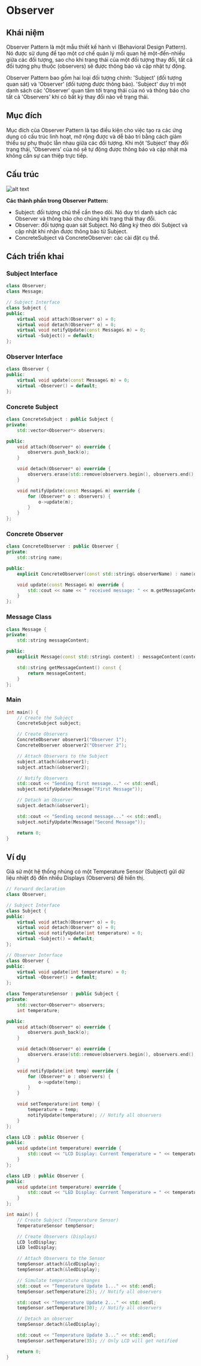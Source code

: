 # Observer

## Khái niệm

Observer Pattern là một mẫu thiết kế hành vi (Behavioral Design Pattern). Nó được sử dụng để tạo một cơ chế quản lý mối quan hệ một-đến-nhiều giữa các đối tượng, sao cho khi trạng thái của một đối tượng thay đổi, tất cả đối tượng phụ thuộc (observers) sẽ được thông báo và cập nhật tự động.

Observer Pattern bao gồm hai loại đối tượng chính: 'Subject' (đối tượng quan sát) và 'Observer' (đối tượng được thông báo). 'Subject' duy trì một danh sách các 'Observer' quan tâm tới trạng thái của nó và thông báo cho tất cả 'Observers' khi có bất kỳ thay đổi nào về trạng thái.

## Mục đích

Mục đích của Observer Pattern là tạo điều kiện cho việc tạo ra các ứng dụng có cấu trúc linh hoạt, mở rộng được và dễ bảo trì bằng cách giảm thiểu sự phụ thuộc lẫn nhau giữa các đối tượng. Khi một 'Subject' thay đổi trạng thái, 'Observers' của nó sẽ tự động được thông báo và cập nhật mà không cần sự can thiệp trực tiếp.

## Cấu trúc

![alt text](image/image39.png)

**Các thành phần trong Observer Pattern:**

- Subject: đối tượng chủ thể cần theo dõi. Nó duy trì danh sách các Observer và thông báo cho chúng khi trạng thái thay đổi.
- Observer: đối tượng quan sát Subject. Nó đăng ký theo dõi Subject và cập nhật khi nhận được thông báo từ Subject.
- ConcreteSubject và ConcreteObserver: các cài đặt cụ thể.

## Cách triển khai

### Subject Interface

```cpp
class Observer;
class Message;

// Subject Interface
class Subject {
public:
    virtual void attach(Observer* o) = 0;
    virtual void detach(Observer* o) = 0;
    virtual void notifyUpdate(const Message& m) = 0;
    virtual ~Subject() = default;
};
```

### Observer Interface

```cpp
class Observer {
public:
    virtual void update(const Message& m) = 0;
    virtual ~Observer() = default;
};
```

### Concrete Subject

```cpp
class ConcreteSubject : public Subject {
private:
    std::vector<Observer*> observers;

public:
    void attach(Observer* o) override {
        observers.push_back(o);
    }

    void detach(Observer* o) override {
        observers.erase(std::remove(observers.begin(), observers.end(), o), observers.end());
    }

    void notifyUpdate(const Message& m) override {
        for (Observer* o : observers) {
            o->update(m);
        }
    }
};
```

### Concrete Observer

```cpp
class ConcreteObserver : public Observer {
private:
    std::string name;

public:
    explicit ConcreteObserver(const std::string& observerName) : name(observerName) {}

    void update(const Message& m) override {
        std::cout << name << " received message: " << m.getMessageContent() << std::endl;
    }
};
```

### Message Class

```cpp
class Message {
private:
    std::string messageContent;

public:
    explicit Message(const std::string& content) : messageContent(content) {}

    std::string getMessageContent() const {
        return messageContent;
    }
};
```

### Main

```cpp
int main() {
    // Create the Subject
    ConcreteSubject subject;

    // Create Observers
    ConcreteObserver observer1("Observer 1");
    ConcreteObserver observer2("Observer 2");

    // Attach Observers to the Subject
    subject.attach(&observer1);
    subject.attach(&observer2);

    // Notify Observers
    std::cout << "Sending first message..." << std::endl;
    subject.notifyUpdate(Message("First Message"));

    // Detach an Observer
    subject.detach(&observer1);

    std::cout << "Sending second message..." << std::endl;
    subject.notifyUpdate(Message("Second Message"));

    return 0;
}
```

## Ví dụ

Giả sử một hệ thống nhúng có một Temperature Sensor (Subject) gửi dữ liệu nhiệt độ đến nhiều Displays (Observers) để hiển thị.

```cpp
// Forward declaration
class Observer;

// Subject Interface
class Subject {
public:
    virtual void attach(Observer* o) = 0;
    virtual void detach(Observer* o) = 0;
    virtual void notifyUpdate(int temperature) = 0;
    virtual ~Subject() = default;
};

// Observer Interface
class Observer {
public:
    virtual void update(int temperature) = 0;
    virtual ~Observer() = default;
};

class TemperatureSensor : public Subject {
private:
    std::vector<Observer*> observers;
    int temperature;

public:
    void attach(Observer* o) override {
        observers.push_back(o);
    }

    void detach(Observer* o) override {
        observers.erase(std::remove(observers.begin(), observers.end(), o), observers.end());
    }

    void notifyUpdate(int temp) override {
        for (Observer* o : observers) {
            o->update(temp);
        }
    }

    void setTemperature(int temp) {
        temperature = temp;
        notifyUpdate(temperature); // Notify all observers
    }
};

class LCD : public Observer {
public:
    void update(int temperature) override {
        std::cout << "LCD Display: Current Temperature = " << temperature << "°C" << std::endl;
    }
};

class LED : public Observer {
public:
    void update(int temperature) override {
        std::cout << "LED Display: Current Temperature = " << temperature << "°C" << std::endl;
    }
};

int main() {
    // Create Subject (Temperature Sensor)
    TemperatureSensor tempSensor;

    // Create Observers (Displays)
    LCD lcdDisplay;
    LED ledDisplay;

    // Attach Observers to the Sensor
    tempSensor.attach(&lcdDisplay);
    tempSensor.attach(&ledDisplay);

    // Simulate temperature changes
    std::cout << "Temperature Update 1..." << std::endl;
    tempSensor.setTemperature(25); // Notify all observers

    std::cout << "Temperature Update 2..." << std::endl;
    tempSensor.setTemperature(30); // Notify all observers

    // Detach an observer
    tempSensor.detach(&ledDisplay);

    std::cout << "Temperature Update 3..." << std::endl;
    tempSensor.setTemperature(35); // Only LCD will get notified

    return 0;
}
```